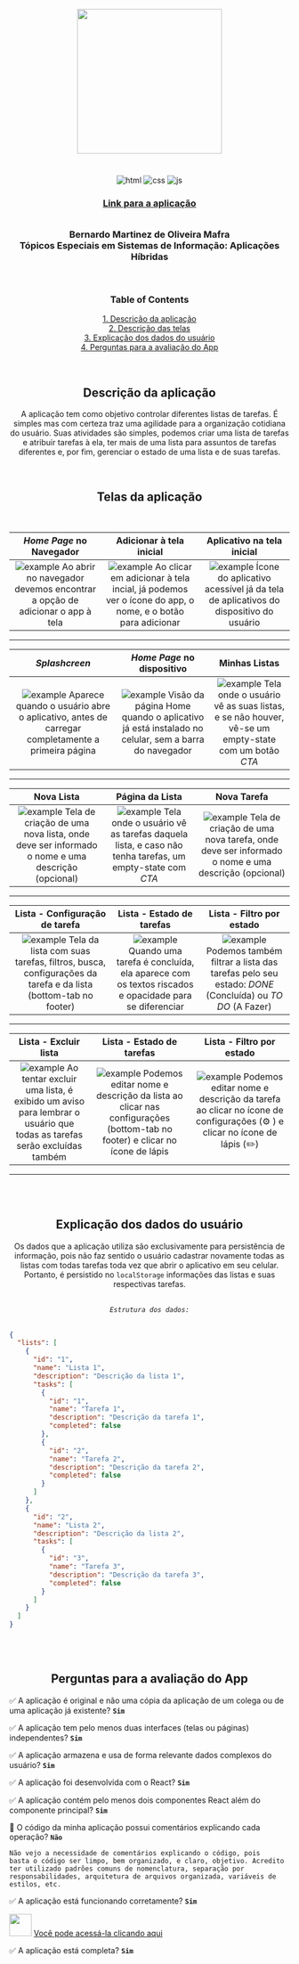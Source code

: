 <p align="center">  
  <img width="260px" src="public/assets/logo-no-subtitle.png">
  <h1 align="center"></h1>
</p>

<div align="center" flex-direction="row">


![html](https://img.shields.io/badge/HTML-_-important) ![css](https://img.shields.io/badge/CSS-_-9cf) ![js](https://img.shields.io/badge/javascript-_-yellow)
<br />
<h3>
  <a href="https://tasker-react-app.bernardomafra.repl.co" target="_blank">Link para a aplicação</a>

  <br/> Bernardo Martinez de Oliveira Mafra <br/>Tópicos Especiais em Sistemas de Informação: Aplicações Híbridas
</h3>
<br />

### Table of Contents  
[1. Descrição da aplicação](#description)  
[2. Descrição das telas](#screens)  
[3. Explicação dos dados do usuário](#user-data)  
[4. Perguntas para a avaliação do App](#questions)  

<br />


<a name="description" />
<h2 align="center"><b>Descrição da aplicação</b></h2>

  <p>
  A aplicação tem como objetivo controlar diferentes listas de tarefas. É simples mas com
  certeza traz uma agilidade para a organização cotidiana do usuário. Suas atividades
  são simples, podemos criar uma lista de tarefas e atribuir tarefas à ela, ter mais de uma
  lista para assuntos de tarefas diferentes e, por fim, gerenciar o estado de uma lista e de
  suas tarefas.
  </p>

<section id="photos-grid" >
  <a name="screens" />
  <br />
  <h2 align="center"><b>Telas da aplicação</b></h2>
  <br />

  | _Home Page_ no Navegador   |Adicionar à tela inicial | Aplicativo na tela inicial     |
  |:----------:|:---------:|:--------:|
  | ![example](/docs/home-web.png) Ao abrir no navegador devemos encontrar a opção de adicionar o app à tela| ![example](/docs/aths.png) Ao clicar em adicionar à tela incial, já podemos ver o ícone do app, o nome, e o botão para adicionar| ![example](/docs/app-on-hs.png) Ícone do aplicativo acessível já da tela de aplicativos do dispositivo do usuário|
 
  <hr />

  | _Splashcreen_   | _Home Page_ no dispositivo | Minhas Listas     |
  |:----------:|:---------:|:--------:|
  | ![example](/docs/splashscreen-ios.png) Aparece quando o usuário abre o aplicativo, antes de carregar completamente a primeira página| ![example](/docs/home-app.png) Visão da página Home quando o aplicativo já está instalado no celular, sem a barra do navegador| ![example](/docs/my-lists-es.png) Tela onde o usuário vê as suas listas, e se não houver, vê-se um empty-state com um botão _CTA_|
  
  <hr />

  | Nova Lista   | Página da Lista | Nova Tarefa     |
  |:----------:|:---------:|:--------:|
  | ![example](/docs/new-list.png) Tela de criação de uma nova lista, onde deve ser informado o nome e uma descrição (opcional)| ![example](/docs/list-page-es.png) Tela onde o usuário vê as tarefas daquela lista, e caso não tenha tarefas, um empty-state com _CTA_| ![example](/docs/new-task.png) Tela de criação de uma nova tarefa, onde deve ser informado o nome e uma descrição (opcional)
  
  <hr />

  | Lista - Configuração de tarefa  | Lista - Estado de tarefas | Lista - Filtro por estado     |
  |:----------:|:---------:|:--------:|
  | ![example](/docs/cfg.png) Tela da lista com suas tarefas, filtros, busca, configurações da tarefa e da lista (bottom-tab no footer)| ![example](/docs/task-check.png) Quando uma tarefa é concluída, ela aparece com os textos riscados e opacidade para se diferenciar| ![example](/docs/filter-check.png) Podemos também filtrar a lista das tarefas pelo seu estado: _DONE_ (Concluída) ou _TO DO_ (A Fazer)
  
  <hr />

  | Lista - Excluir lista  | Lista - Estado de tarefas | Lista - Filtro por estado     |
  |:----------:|:---------:|:--------:|
  | ![example](/docs/delete-list-warning.png) Ao tentar excluir uma lista, é exibido um aviso para lembrar o usuário que todas as tarefas serão excluídas também| ![example](/docs/edit-list.png) Podemos editar nome e descrição da lista ao clicar nas configurações (bottom-tab no footer) e clicar no ícone de lápis| ![example](/docs/edit-task.png) Podemos editar nome e descrição da tarefa ao clicar no ícone de configurações (⚙️ ) e clicar no ícone de lápis (✏️)

  <hr />

<section>
<br />
<br />

<a name="user-data" />
<h2 align="center"><b>Explicação dos dados do usuário</b></h2>
<p>Os dados que a aplicação utiliza são exclusivamente para persistência de informação, pois não faz sentido o usuário cadastrar novamente todas as listas com todas tarefas toda vez que abrir o aplicativo em seu celular. Portanto, é persistido no <code>localStorage</code> informações das listas e suas respectivas tarefas.</p>


<br />
<em><code>Estrutura dos dados:</code></em>
<br />
<br />
<div align="start">


```json 
{
  "lists": [
    {
      "id": "1",
      "name": "Lista 1",
      "description": "Descrição da lista 1",
      "tasks": [
        {
          "id": "1",
          "name": "Tarefa 1",
          "description": "Descrição da tarefa 1",
          "completed": false
        },
        {
          "id": "2",
          "name": "Tarefa 2",
          "description": "Descrição da tarefa 2",
          "completed": false
        }
      ]
    },
    {
      "id": "2",
      "name": "Lista 2",
      "description": "Descrição da lista 2",
      "tasks": [
        {
          "id": "3",
          "name": "Tarefa 3",
          "description": "Descrição da tarefa 3",
          "completed": false
        }
      ]
    }
  ]
}
```

</div>


<br />
<br />

<a name="questions" />
<h2 align="center"><b>Perguntas para a avaliação do App</b></h2>

<div align="start">

✅ A aplicação é original e não uma cópia da aplicação de um colega ou de uma aplicação já existente? <code><b>Sim</b></code>
  
✅ A aplicação tem pelo menos duas interfaces (telas ou páginas) independentes? <code><b>Sim</b></code>
  
✅ A aplicação armazena e usa de forma relevante dados complexos do usuário? <code><b>Sim</b></code>


✅ A aplicação foi desenvolvida com o React? <code><b>Sim</b></code>
  
✅ A aplicação contém pelo menos dois componentes React além do componente principal? <code><b>Sim</b></code>

🚫 O código da minha aplicação possui comentários explicando cada operação? <code><b>Não</b></code>
  
  <code>Não vejo a necessidade de comentários explicando o código, pois basta o código ser limpo, bem organizado, e claro, objetivo. Acredito ter utilizado padrões comuns de nomenclatura, separação por responsabilidades, arquitetura de arquivos organizada, variáveis de estilos, etc.</code>

✅  A aplicação está funcionando corretamente? <code><b>Sim</b></code>

  
  <img src="public/assets/logo-only.png" width="40px" /> <a href="https://tasker-react-app.bernardomafra.repl.co" target="_blank">Você pode acessá-la clicando aqui</a>
    
  
✅  A aplicação está completa? <code><b>Sim</b></code>
  
</div>

</div>
